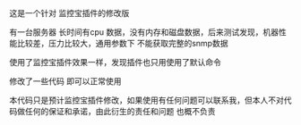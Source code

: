 这是一个针对 监控宝插件的修改版

有一台服务器 长时间有cpu 数据，没有内存和磁盘数据，后来测试发现，机器性能比较差，压力比较大，通用参数下 不能获取完整的snmp数据

使用了监控宝插件效果一样，发现插件也只用使用了默认命令

修改了一些代码 即可以正常使用

本代码只是预计监控宝插件修改，如果使用有任何问题可以联系我，但本人不对代码做任何的保证和承诺，由此衍生的责任和问题 也概不负责